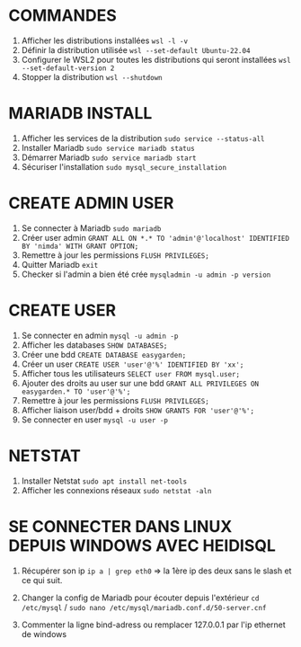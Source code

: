 # COMMANDES
1. Afficher les distributions installées
`wsl -l -v`
2. Définir la distribution utilisée
`wsl --set-default Ubuntu-22.04`
3. Configurer le WSL2 pour toutes les distributions qui seront installées
`wsl --set-default-version 2`
4. Stopper la distribution
`wsl --shutdown`

# MARIADB INSTALL
1. Afficher les services de la distribution
`sudo service --status-all`
2. Installer Mariadb
`sudo service mariadb status`
3. Démarrer Mariadb
`sudo service mariadb start`
4. Sécuriser l'installation
`sudo mysql_secure_installation`

# CREATE ADMIN USER
1. Se connecter à Mariadb
`sudo mariadb`
2. Créer user admin
`GRANT ALL ON *.* TO 'admin'@'localhost' IDENTIFIED BY 'nimda' WITH GRANT OPTION;`
3. Remettre à jour les permissions
`FLUSH PRIVILEGES;`
4. Quitter Mariadb
`exit`
5. Checker si l'admin a bien été crée
`mysqladmin -u admin -p version`

# CREATE USER
1. Se connecter en admin
`mysql -u admin -p`
2. Afficher les databases
`SHOW DATABASES;`
3. Créer une bdd
`CREATE DATABASE easygarden;`
4. Créer un user
`CREATE USER 'user'@'%' IDENTIFIED BY 'xx';`
5. Afficher tous les utilisateurs
`SELECT user FROM mysql.user;`
6. Ajouter des droits au user sur une bdd
`GRANT ALL PRIVILEGES ON easygarden.* TO 'user'@'%';`
7. Remettre à jour les permissions
`FLUSH PRIVILEGES;`
8. Afficher liaison user/bdd + droits
`SHOW GRANTS FOR 'user'@'%';`
9. Se connecter en user
`mysql -u user -p`

# NETSTAT
1. Installer Netstat
`sudo apt install net-tools`
2. Afficher les connexions réseaux
`sudo netstat -aln`

# SE CONNECTER DANS LINUX DEPUIS WINDOWS AVEC HEIDISQL
1. Récupérer son ip
`ip a | grep eth0`
=> la 1ère ip des deux sans le slash et ce qui suit.

2. Changer la config de Mariadb pour écouter depuis l'extérieur
`cd /etc/mysql`
/
`sudo nano /etc/mysql/mariadb.conf.d/50-server.cnf`
3. Commenter la ligne bind-adress ou remplacer 127.0.0.1 par l'ip ethernet de windows
